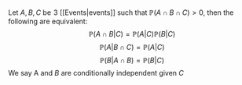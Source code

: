 Let $A,B,C$ be $\hspace{0pt}3$ [[Events|events]] such that $\mathbb{P}(A\cap B\cap C)>0$, then the following are equivalent:
$$
\mathbb{P}(A\cap B|C)=\mathbb{P}(A|C)\mathbb{P}(B|C)
$$
$$
 \mathbb{P}(A|B\cap C)=\mathbb{P}(A|C)
$$
$$
 \mathbb{P}(B|A\cap B)=\mathbb{P}(B|C)
$$
We say A and $B$ are conditionally independent given $C$